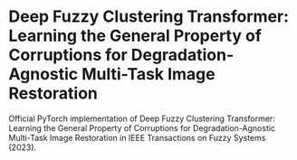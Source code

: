 # Deep Fuzzy Clustering Transformer: Learning the General Property of Corruptions for Degradation-Agnostic Multi-Task Image Restoration
Official PyTorch implementation of Deep Fuzzy Clustering Transformer: Learning the General Property of Corruptions for Degradation-Agnostic Multi-Task Image Restoration in IEEE Transactions on Fuzzy Systems (2023).
